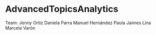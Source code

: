 # AdvancedTopicsAnalytics
Team:
Jenny Ortiz
Daniela Parra
Manuel Hernández
Paula Jaimes
Lina Marcela Varón
